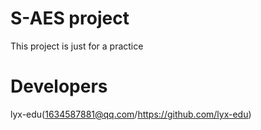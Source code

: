 # S-AES project
This project is just for a practice


# Developers
lyx-edu(1634587881@qq.com/https://github.com/lyx-edu)
